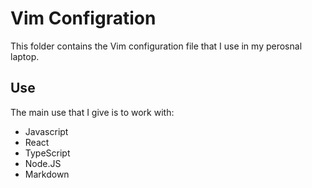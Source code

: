 # Vim Configration

This folder contains the Vim configuration file that I use in my perosnal laptop.

## Use

The main use that I give is to work with:

* Javascript
* React
* TypeScript
* Node.JS
* Markdown
